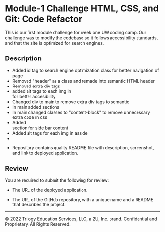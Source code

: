 # Module-1 Challenge HTML, CSS, and Git: Code Refactor

This is our first module challenge for week one UW coding camp. Our challenge was to modify the codebase so it follows accessibility standards, and that the site is optimized for search engines.

## Description

- Added id tag to search engine optimization class for better navigation of page
- Removed "header" as a class and remade into semantic HTML header
- Removed extra div tags
- added alt tags to each img in <main> for better accesibility
- Changed div to main to remove extra div tags to semantic <main>
- In main added sections
- In main changed classes to "content-block" to remove unnecessary extra code in css
- Added <aside> section for side bar content
- Added alt tags for each img in asside 
- 


* Repository contains quality README file with description, screenshot, and link to deployed application.

## Review

You are required to submit the following for review:

* The URL of the deployed application.

* The URL of the GitHub repository, with a unique name and a README that describes the project.

---
© 2022 Trilogy Education Services, LLC, a 2U, Inc. brand. Confidential and Proprietary. All Rights Reserved.
